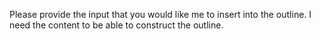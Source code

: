 Please provide the input that you would like me to insert into the outline.  I need the content to be able to construct the outline. 
